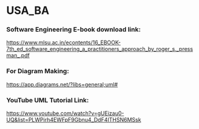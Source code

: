 # USA_BA

### Software Engineering E-book download link:
https://www.mlsu.ac.in/econtents/16_EBOOK-7th_ed_software_engineering_a_practitioners_approach_by_roger_s._pressman_.pdf

### For Diagram Making:
https://app.diagrams.net/?libs=general;uml#

### YouTube UML Tutorial Link:
https://www.youtube.com/watch?v=gUEizau0-UQ&list=PLWPirh4EWFpF9Gbnu4_DdF4ITHSN6MSsk
